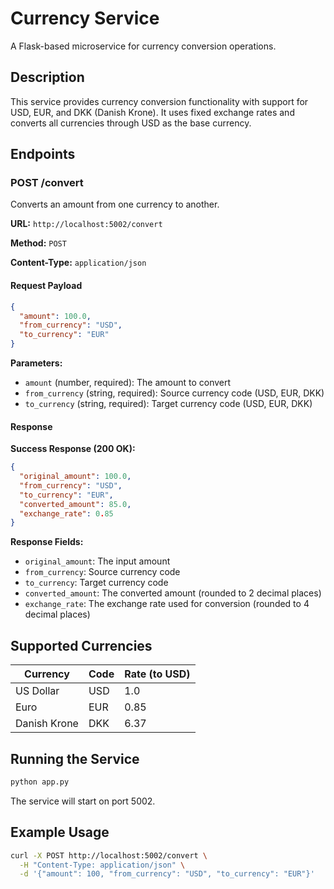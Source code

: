 # Currency Service

A Flask-based microservice for currency conversion operations.

## Description

This service provides currency conversion functionality with support for USD, EUR, and DKK (Danish Krone). It uses fixed exchange rates and converts all currencies through USD as the base currency.

## Endpoints

### POST /convert

Converts an amount from one currency to another.

**URL:** `http://localhost:5002/convert`

**Method:** `POST`

**Content-Type:** `application/json`

#### Request Payload

```json
{
  "amount": 100.0,
  "from_currency": "USD",
  "to_currency": "EUR"
}
```

**Parameters:**
- `amount` (number, required): The amount to convert
- `from_currency` (string, required): Source currency code (USD, EUR, DKK)
- `to_currency` (string, required): Target currency code (USD, EUR, DKK)

#### Response

**Success Response (200 OK):**

```json
{
  "original_amount": 100.0,
  "from_currency": "USD",
  "to_currency": "EUR",
  "converted_amount": 85.0,
  "exchange_rate": 0.85
}
```

**Response Fields:**
- `original_amount`: The input amount
- `from_currency`: Source currency code
- `to_currency`: Target currency code
- `converted_amount`: The converted amount (rounded to 2 decimal places)
- `exchange_rate`: The exchange rate used for conversion (rounded to 4 decimal places)

## Supported Currencies

| Currency | Code | Rate (to USD) |
|----------|------|---------------|
| US Dollar | USD | 1.0 |
| Euro | EUR | 0.85 |
| Danish Krone | DKK | 6.37 |

## Running the Service

```bash
python app.py
```

The service will start on port 5002.

## Example Usage

```bash
curl -X POST http://localhost:5002/convert \
  -H "Content-Type: application/json" \
  -d '{"amount": 100, "from_currency": "USD", "to_currency": "EUR"}'
```